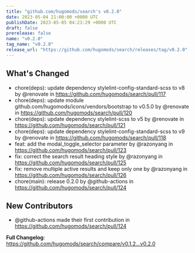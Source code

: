 ```yaml
---
title: "github.com/hugomods/search's v0.2.0"
date: 2023-05-04 21:00:00 +0000 UTC
publishDate: 2023-05-05 04:21:29 +0000 UTC
draft: false
prerelease: false
name: "v0.2.0"
tag_name: "v0.2.0"
release_url: "https://github.com/hugomods/search/releases/tag/v0.2.0"
---
```


## What's Changed
* chore(deps): update dependency stylelint-config-standard-scss to v8 by @renovate in https://github.com/hugomods/search/pull/117
* chore(deps): update module github.com/hugomods/icons/vendors/bootstrap to v0.5.0 by @renovate in https://github.com/hugomods/search/pull/120
* chore(deps): update dependency stylelint-scss to v5 by @renovate in https://github.com/hugomods/search/pull/121
* chore(deps): update dependency stylelint-config-standard-scss to v9 by @renovate in https://github.com/hugomods/search/pull/118
* feat: add the modal_toggle_selector parameter by @razonyang in https://github.com/hugomods/search/pull/123
* fix: correct the search result heading style by @razonyang in https://github.com/hugomods/search/pull/125
* fix: remove multiple active results and keep only one by @razonyang in https://github.com/hugomods/search/pull/126
* chore(main): release 0.2.0 by @github-actions in https://github.com/hugomods/search/pull/124

## New Contributors
* @github-actions made their first contribution in https://github.com/hugomods/search/pull/124

**Full Changelog**: https://github.com/hugomods/search/compare/v0.1.2...v0.2.0
